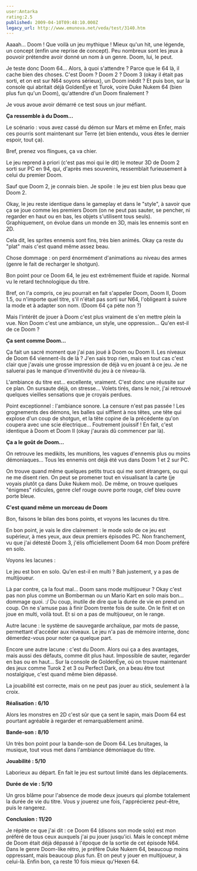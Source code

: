 ```yaml
---
user:Antarka
rating:2.5
published: 2009-04-10T09:48:10.000Z
legacy_url: http://www.emunova.net/veda/test/3140.htm
---
```

Aaaah... Doom ! Que voilà un jeu mythique ! Mieux qu'un hit, une légende, un concept (enfin une reprise de concept). Peu nombreux sont les jeux à pouvoir prétendre avoir donné un nom à un genre. Doom, lui, le peut.  

  

Je teste donc Doom 64... Alors, à quoi s'attendre ? Parce que le 64 là, il cache bien des choses. C'est Doom ? Doom 2 ? Doom 3 (okay il était pas sorti, et on est sur N64 soyons sérieux), un Doom inédit ? Et puis bon, sur la console qui abritait déjà GoldenEye et Turok, voire Duke Nukem 64 (bien plus fun qu'un Doom), qu'attendre d'un Doom finalement ?  

  

Je vous avoue avoir démarré ce test sous un jour méfiant.  

  

**Ça ressemble à du Doom...**  

  

Le scénario : vous avez cassé du démon sur Mars et même en Enfer, mais ces pourris sont maintenant sur Terre (et bien entendu, vous êtes le dernier espoir, tout ça).  

  

Bref, prenez vos flingues, ça va chier.  

  

Le jeu reprend à priori (c'est pas moi qui le dit) le moteur 3D de Doom 2 sorti sur PC en 94, qui, d'après mes souvenirs, ressemblait furieusement à celui du premier Doom.  

  

Sauf que Doom 2, je connais bien. Je spoile : le jeu est bien plus beau que Doom 2\.  

  

Okay, le jeu reste identique dans le gameplay et dans le "style", à savoir que ça se joue comme les premiers Doom (on ne peut pas sauter, se pencher, ni regarder en haut ou en bas, les objets s'utilisent tous seuls). Graphiquement, on évolue dans un monde en 3D, mais les ennemis sont en 2D.  

  

Cela dit, les sprites ennemis sont fins, très bien animés. Okay ça reste du "plat" mais c'est quand même assez beau.  

  

Chose dommage : on perd énormément d'animations au niveau des armes (genre le fait de recharger le shotgun).  

  

Bon point pour ce Doom 64, le jeu est extrêmement fluide et rapide. Normal vu le retard technologique du titre.  

  

Bref, on l'a compris, ce jeu pourrait en fait s'appeler Doom, Doom II, Doom 1.5, ou n'importe quel titre, s'il n'était pas sorti sur N64, l'obligeant à suivre la mode et à adapter son nom. (Doom 64 ça pète non ?)  

  

Mais l'intérêt de jouer à Doom c'est plus vraiment de s'en mettre plein la vue. Non Doom c'est une ambiance, un style, une oppression... Qu'en est-il de ce Doom ?  

  

**Ça sent comme Doom...**  

  

Ça fait un sacré moment que j'ai pas joué à Doom ou Doom II. Les niveaux de Doom 64 viennent-ils de là ? J'en sais trop rien, mais en tout cas c'est clair que j'avais une grosse impression de déjà vu en jouant à ce jeu. Je ne saluerai pas le manque d'inventivité du jeu à ce niveau-là.  

  

L'ambiance du titre est... excellente, vraiment. C'est donc une réussite sur ce plan. On sursaute déjà, on stresse... Volets tirés, dans le noir, j'ai retrouvé quelques vieilles sensations que je croyais perdues.  

  

Point exceptionnel : l'ambiance sonore. La censure n'est pas passée ! Les grognements des démons, les balles qui sifflent à nos têtes, une tête qui explose d'un coup de shotgun, et la tête copine de la précédente qu'on coupera avec une scie électrique... Foutrement jouissif ! En fait, c'est identique à Doom et Doom II (okay j'aurais dû commencer par là).  

  

**Ça a le goût de Doom...**  

  

On retrouve les medikits, les munitions, les vagues d'ennemis plus ou moins démoniaques... Tous les ennemis ont déjà été vus dans Doom 1 et 2 sur PC.  

  

On trouve quand même quelques petits trucs qui me sont étrangers, ou qui ne me disent rien. On peut se promener tout en visualisant la carte (je voyais plutôt ça dans Duke Nukem moi). De même, on trouve quelques "énigmes" ridicules, genre clef rouge ouvre porte rouge, clef bleu ouvre porte bleue.  

  

**C'est quand même un morceau de Doom**  

  

Bon, faisons le bilan des bons points, et voyons les lacunes du titre.  

  

En bon point, je vais le dire clairement : le mode solo de ce jeu est supérieur, à mes yeux, aux deux premiers épisodes PC. Non franchement, vu que j'ai détesté Doom 3, j'élis officiellement Doom 64 mon Doom préféré en solo.  

  

Voyons les lacunes :  

  

Le jeu est bon en solo. Qu'en est-il en multi ? Bah justement, y a pas de multijoueur.  

  

Là par contre, ça la fout mal... Doom sans mode multijoueur ? Okay c'est pas non plus comme un Bomberman ou un Mario Kart en solo mais bon... dommage quoi. :/ Du coup, inutile de dire que la durée de vie en prend un coup. On ne s'amuse pas à finir Doom trente fois de suite. On le finit et on joue en multi, voilà tout. Et si on a pas de multijoueur, on le range.  

  

Autre lacune : le système de sauvegarde archaïque, par mots de passe, permettant d'accéder aux niveaux. Le jeu n'a pas de mémoire interne, donc démerdez-vous pour noter ça quelque part.  

  

Encore une autre lacune : c'est du Doom. Alors oui ça a des avantages, mais aussi des défauts, comme dit plus haut. Impossible de sauter, regarder en bas ou en haut... Sur la console de GoldenEye, où on trouve maintenant des jeux comme Turok 2 et 3 ou Perfect Dark, on a beau être tout nostalgique, c'est quand même bien dépassé.  

  

La jouabilité est correcte, mais on ne peut pas jouer au stick, seulement à la croix.  

  

**Réalisation : 6/10**  

  

Alors les monstres en 2D c'est sûr que ça sent le sapin, mais Doom 64 est pourtant agréable à regarder et remarquablement animé.  

  

**Bande-son : 8/10**  

  

Un très bon point pour la bande-son de Doom 64\. Les bruitages, la musique, tout vous met dans l'ambiance démoniaque du titre.  

  

**Jouabilité : 5/10**  

  

Laborieux au départ. En fait le jeu est surtout limité dans les déplacements.  

  

**Durée de vie : 5/10**  

  

Un gros blâme pour l'absence de mode deux joueurs qui plombe totalement la durée de vie du titre. Vous y jouerez une fois, l'apprécierez peut-être, puis le rangerez.  

  

**Conclusion : 11/20**  

  

Je répète ce que j'ai dit : ce Doom 64 (disons son mode solo) est mon préféré de tous ceux auxquels j'ai pu jouer jusqu'ici. Mais le concept même de Doom était déjà dépassé à l'époque de la sortie de cet épisode N64\. Dans le genre Doom-like rétro, je préfère Duke Nukem 64, beaucoup moins oppressant, mais beaucoup plus fun. Et on peut y jouer en multijoueur, à celui-là. Enfin bon, ça reste 10 fois mieux qu'Hexen 64\.